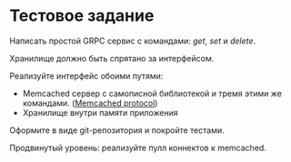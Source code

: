 # Тестовое задание 

Написать простой GRPC сервис с командами: *get*, *set* и *delete*.

Хранилище должно быть спрятано за интерфейсом.

Реализуйте интерфейс обоими путями:
- Memcached сервер с самописной библиотекой и тремя этими же командами. ([Memcached protocol](https://github.com/memcached/memcached/blob/master/doc/protocol.txt))
- Хранилище внутри памяти приложения

Оформите в виде git-репозитория и покройте тестами.

Продвинутый уровень: реализуйте пулл коннектов к memcached.
